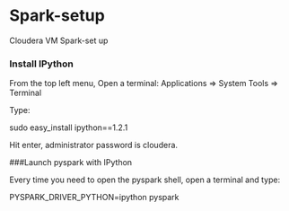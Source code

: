 # Spark-setup
Cloudera VM Spark-set up

### Install IPython

From the top left menu, Open a terminal: Applications => System Tools => Terminal

Type:

sudo easy_install ipython==1.2.1

Hit enter, administrator password is cloudera.

###Launch pyspark with IPython

Every time you need to open the pyspark shell, open a terminal and type:

PYSPARK_DRIVER_PYTHON=ipython pyspark
